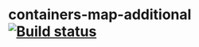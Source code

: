 # containers-map-additional [![Build status](https://ci.appveyor.com/api/projects/status/gdoa9usqbup3adgk/branch/main?svg=true)](https://ci.appveyor.com/project/barsich/containers-map-additional/branch/main)
